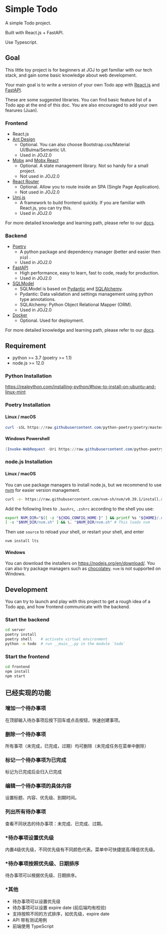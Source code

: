 # Simple Todo

A simple Todo project.

Built with React.js + FastAPI.

Use Typescript.

## Goal

This little toy project is for beginners at JOJ to get familiar with our tech stack, and gain some basic knowledge about web development. 

Your main goal is to write a version of your own Todo app with [React.js](https://reactjs.org/) and [FastAPI](https://fastapi.tiangolo.com/).

These are some suggested libraries. You can find basic feature list of a Todo app at the end of this doc. You are also encouraged to add your own fearures (Juan).

### Frontend

* React.js
* [Ant Design](https://ant.design/index-cn)
  * Optional. You can also choose Bootstrap.css/Material UI/Bulma/Semantic UI.
  * Used in JOJ2.0
* [Mobx](https://mobx.js.org/README.html) and [Mobx React](https://github.com/mobxjs/mobx-react)
  * Optional. A state management library. Not so handy for a small project.
  * Not used in JOJ2.0
* [React Router](https://reactrouter.com/)
  * Optional. Allow you to route inside an SPA (Single Page Application).
  * Not used in JOJ2.0
* [Umi.js](https://umijs.org/zh-CN)
  * A framework to build frontend quickly. If you are familiar with React.js, you can try this.
  * Used in JOJ2.0

For more detailed knowledge and learning path, please refer to our [docs](https://joint-online-judge.github.io/cattle/).

### Backend

* [Poetry](https://python-poetry.org/)
  * A python package and dependency manager (better and easier then `pip`) .
  * Used in JOJ2.0
* [FastAPI](https://fastapi.tiangolo.com/)
  * High performance, easy to learn, fast to code, ready for production.
  * Used in JOJ2.0
* [SQLModel](https://sqlmodel.tiangolo.com/)
  * SQLModel is based on [Pydantic](https://pydantic-docs.helpmanual.io/) and [SQLAlchemy](https://www.sqlalchemy.org/).
  * Pydantic: Data validation and settings management using python type annotations.
  * SQLAlchemy: Python Object Relational Mapper (ORM).
  * Used in JOJ2.0
* [Docker](https://docs.docker.com/get-started/overview/)
  * Optional. Used for deployment.

For more detailed knowledge and learning path, please refer to our [docs](https://joint-online-judge.github.io/horse/).


## Requirement

* python >= 3.7 (poetry >= 1.1)
* node.js >= 12.0

### Python Installation

https://realpython.com/installing-python/#how-to-install-on-ubuntu-and-linux-mint

### Poetry Installation

#### Linux / macOS

```powershell
curl -sSL https://raw.githubusercontent.com/python-poetry/poetry/master/get-poetry.py | python -
```

#### Windows Powershell

```powershell
(Invoke-WebRequest -Uri https://raw.githubusercontent.com/python-poetry/poetry/master/get-poetry.py -UseBasicParsing).Content | python -
```

### node.js Installation

#### Linux / macOS

You can use package managers to install node.js, but we recommend to use [nvm](https://nodejs.org/en/download/) for easier version management.

```bash
curl -o- https://raw.githubusercontent.com/nvm-sh/nvm/v0.39.1/install.sh | bash
```

Add the following lines to `.bashrc`, `.zshrc` according to the shell you use:
```bash
export NVM_DIR="$([ -z "${XDG_CONFIG_HOME-}" ] && printf %s "${HOME}/.nvm" || printf %s "${XDG_CONFIG_HOME}/nvm")"
[ -s "$NVM_DIR/nvm.sh" ] && \. "$NVM_DIR/nvm.sh" # This loads nvm
```

Then use `source` to reload your shell, or restart your shell, and enter
```bash
nvm install lts
```

#### Windows

You can download the installers on https://nodejs.org/en/download/. You can also try package managers such as [chocolatey](https://chocolatey.org/). `nvm` is not supported on Windows.



## Development

You can try to launch and play with this project to get a rough idea of a Todo app, and how frontend communicate with the backend.


### Start the backend

```bash
cd server
poetry install
poetry shell    # activate virtual environment
python -m todo  # run __main__.py in the module `todo`
```

### Start the frontend
```bash
cd frontend
npm install
npm start
```

## 已经实现的功能

### 增加一个待办事项

在顶部输入待办事项后按下回车或点击按钮，快速创建事项。

### 删除一个待办事项

所有事项（未完成，已完成，过期）均可删除（未完成任务在菜单中删除）

### 标记一个待办事项为已完成

标记为已完成后会归入已完成

### 编辑一个待办事项的具体内容

设置标题、内容、优先级、到期时间。

### 列出所有待办事项

查看不同状态的待办事项：未完成、已完成、过期。

### *待办事项设置优先级

内置4级优先级，不同优先级有不同颜色代表。菜单中可快捷提高/降低优先级。

### *待办事项按照优先级、日期排序

待办事项可以根据优先级、日期排序。


### *其他

* 待办事项可以设置优先级
* 待办事项可以设置 expire date (前后端均有校验)
* 支持按照不同的方式排序，如优先级，expire date
* API 带有测试用例
* 前端使用 TypeScript

